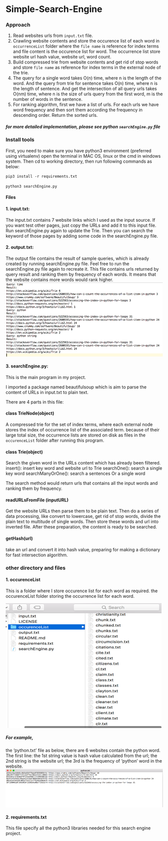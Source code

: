 # Simple-Search-Engine
### Approach
1. Read websites urls from `input.txt` file.
2. Crawling website contents and store the occurence list of each word in `occurrenceList` folder where the `file name` is reference for index terms and file content is the occurence list for word. The occurrence list store website url hash value, website url, word count.
3. Build compressed trie from website contents and get rid of stop words and store `file name` as reference for index terms in the external node of the trie.
4. The query for a single word takes O(n) time, where n is the length of the word. And the query from trie for sentence takes O(n) time, where n is the length of sentence. And get the intersection of all query urls takes O(nm) time, where n is the size of urls query from the first word, m is the number of words in the sentence.
5. For ranking algorithm, first we have a list of urls. For each urls we have word frequency and then sort them according the frequency in descending order. Return the sorted urls.
##### for more detailed implementation, please see python `searchEngine.py` file
### Install tools
First, you need to make sure you have python3 environment (preferred using virtualenv)
open the terminal in MAC OS, linux or the cmd in windows system.
Then cd to working directory, then run following commands as below:
```
pip3 install -r requirements.txt

python3 searchEngine.py
```

#### Files

#### 1. input.txt:
The input.txt contains 7 website links which I used as the input source. If you want test other pages, just copy the URLs and add it to this input file. Run searchEngine.py again to update the Trie. Then you can search the keyword of those pages by adding some code in the searchEngine.py file.

#### 2. output.txt:
The output file contains the result of sample queries, which is already created by running searchEngine.py file. Feel free to run the searchEngine.py file again to recreate it.
This file contains urls returned by query result and ranking them by frequency of each words. It means that the website contains more words would rank higher.
![alt text](https://github.com/HoweZZH/Simple-Search-Engine/blob/master/pictures/output.png? "original picture")

#### 3. searchEngine.py:
This is the main program in my project.

I imported a package named beautifulsoup which is aim to parse the content of URLs in input.txt to plain text.

There are 4 parts in this file:
#### class TrieNode(object)

A compressed trie for the set of index terms, where each external node stores the index of occurrence list of the associated term.
because of their large total size, the occurrence lists are stored on disk as files in the `occurenceList` folder after running this program.

#### class Trie(object)
Search the given word in the URLs content which has already been filtered.
insert(): insert key word and website url to Trie
searchOne(): search a single key word
searchManyOrOne(): search a sentences Or a single word

The search method would return urls that contains all the input words and ranking them by frequency.

#### readURLsFromFile (inputURL)
Get the website URLs then parse them to be plain text. Then do a series of data processing, like convert to lowercase, get rid of stop words, divide the plain text to multitude of single words. Then store these words and url into inverted file. After these preparation, the content is ready to be searched.

#### getHash(url)
take an url and convert it into hash value, preparing for making a dictionary for fast intersection algorithm.

### other directory and files
#### 1. occurenceList
This is a folder where I store occurence list for each word as required.
the occurenceList folder storing the occurrence list for each word.

<img src="https://github.com/HoweZZH/Simple-Search-Engine/blob/master/pictures/Picture1.png" alt="Drawing" width="500" height="400"/>

##### For example,
the ‘python.txt’ file as below, there are 6 websites contain the python word.
The first line: the 1st string value is hash value calculated from the url; the 2nd string is the website url; the 3rd is the frequency of ‘python’ word in the website.
![alt text](https://github.com/HoweZZH/Simple-Search-Engine/blob/master/pictures/Picture2.png? "original picture")

#### 2. requirements.txt
This file specify all the python3 libraries needed for this search engine project.
